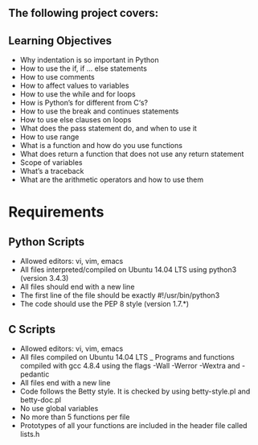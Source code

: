 ## The following project covers:

## Learning Objectives

- Why indentation is so important in Python
- How to use the if, if ... else statements
- How to use comments
- How to affect values to variables
- How to use the while and for loops
- How is Python’s for different from C‘s?
- How to use the break and continues statements
- How to use else clauses on loops
- What does the pass statement do, and when to use it
- How to use range
- What is a function and how do you use functions
- What does return a function that does not use any return statement
- Scope of variables
- What’s a traceback
- What are the arithmetic operators and how to use them

# Requirements

## Python Scripts

- Allowed editors: vi, vim, emacs
- All files interpreted/compiled on Ubuntu 14.04 LTS using python3 (version 3.4.3)
- All files should end with a new line
- The first line of the file should be exactly #!/usr/bin/python3
- The code should use the PEP 8 style (version 1.7.*)

## C Scripts

- Allowed editors: vi, vim, emacs
- All files compiled on Ubuntu 14.04 LTS _ Programs and functions compiled with gcc 4.8.4 using the flags -Wall -Werror -Wextra and -pedantic
- All files end with a new line
- Code follows the Betty style. It is checked by using betty-style.pl and betty-doc.pl
- No use global variables
- No more than 5 functions per file
- Prototypes of all your functions are included in the header file called lists.h
